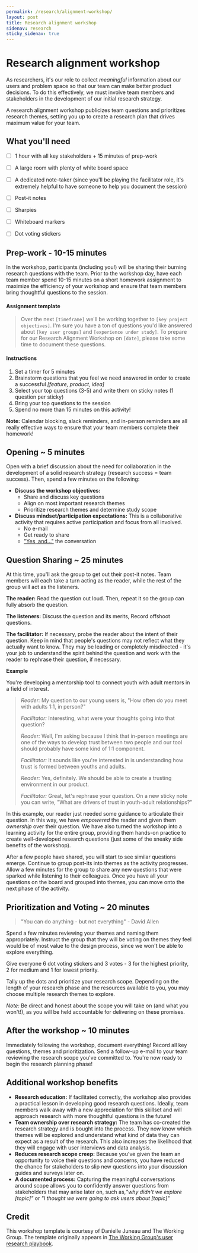 ```yaml
---
permalink: /research/alignment-workshop/
layout: post
title: Research alignment workshop
sidenav: research
sticky_sidenav: true
---
```


# Research alignment workshop

As researchers, it's our role to collect *meaningful* information about our users and problem space so that our team can make better product decisions. To do this effectively, we must involve team members and stakeholders in the development of our initial research strategy. 

A research alignment workshop publicizes team questions and prioritizes research themes, setting you up to create a research plan that drives maximum value for your team. 


## What you'll need

- [ ] 1 hour with all key stakeholders + 15 minutes of prep-work
- [ ] A large room with plenty of white board space 
- [ ] A dedicated note-taker (since you'll be playing the facilitator role, it's extremely helpful to have someone to help you document the session)
- [ ] Post-it notes
- [ ] Sharpies
- [ ] Whiteboard markers
- [ ] Dot voting stickers


## Prep-work - 10-15 minutes 

In the workshop, participants (including you!) will be sharing their burning research questions with the team. Prior to the workshop day, have each team member spend 10-15 minutes on a short homework assignment to maximize the efficiency of your workshop and ensure that team members bring thoughtful questions to the session.  

#### Assignment template 

> Over the next `[timeframe]` we'll be working together to `[key project objectives]`. I'm sure you have a ton of questions you'd like answered about `[key user groups]` and `[experience under study]`. To prepare for our Research Alignment Workshop on `[date]`, please take some time to document these questions. 

#### Instructions

1. Set a timer for 5 minutes
1. Brainstorm questions that you feel we need answered in order to create a successful *[feature, product, idea]*
1. Select your top questions (3-5) and write them on sticky notes (1 question per sticky) 
1. Bring your top questions to the session
1. Spend no more than 15 minutes on this activity! 

**Note:** Calendar blocking, slack reminders, and in-person reminders are all really effective ways to ensure that your team members complete their homework! 


## Opening ~ 5 minutes

Open with a brief discussion about the need for collaboration in the development of a solid research strategy (research success = team success). Then, spend a few minutes on the following: 

- **Discuss the workshop objectives:**
	- Share and discuss key questions
	- Align on most important research themes
	- Prioritize research themes and determine study scope 
- **Discuss mindset/participation expectations:** This is a collaborative activity that requires active participation and focus from all involved. 
	- No e-mail
	- Get ready to share
	- ["Yes, and..."](https://en.wikipedia.org/wiki/Yes,_and...) the conversation

## Question Sharing ~ 25 minutes

At this time, you'll ask the group to get out their post-it notes. Team members will each take a turn acting as the reader, while the rest of the group will act as the listeners. 

**The reader:** Read the question out loud. Then, repeat it so the group can fully absorb the question.   

**The listeners:** Discuss the question and its merits, Record offshoot questions.

**The facilitator:** If necessary, probe the reader about the intent of their question. Keep in mind that people's questions may not reflect what they actually want to know. They may be leading or completely misdirected - it's your job to understand the spirit behind the question and work with the reader to rephrase their question, if necessary. 

**Example** 

You're developing a mentorship tool to connect youth with adult mentors in a field of interest. 

> *Reader:* My question to our young users is, "How often do you meet with adults 1:1, in person?"
> 
> *Facilitator:* Interesting, what were your thoughts going into that question? 
> 
> *Reader:* Well, I'm asking because I think that in-person meetings are one of the ways to develop trust between two people and our tool should probably have some kind of 1:1 component. 
> 
> *Facilitator:* It sounds like you're interested in is understanding how trust is formed between youths and adults.    
> 
> *Reader:* Yes, definitely. We should be able to create a trusting environment in our product. 
> 
> *Facilitator:* Great, let's rephrase your question. On a new sticky note you can write, "What are drivers of trust in youth-adult relationships?"   

In this example, our reader just needed some guidance to articulate their question. In this way, we have *empowered* the reader and given them *ownership* over their question. We have also turned the workshop into a learning activity for the entire group, providing them hands-on practice to create well-developed research questions (just some of the sneaky side benefits of the workshop). 

After a few people have shared,  you will start to see similar questions emerge. Continue to group post-its into themes as the activity progresses. Allow a few minutes for the group to share any new questions that were sparked while listening to their colleagues. Once you have all your questions on the board and grouped into themes, you can move onto the next phase of the activity. 


## Prioritization and Voting ~ 20 minutes

> "You can do anything - but not everything" - David Allen

Spend a few minutes reviewing your themes and naming them appropriately. Instruct the group that they will be voting on themes they feel would be of most value to the design process, since we won't be able to explore everything. 

Give everyone 6 dot voting stickers and 3 votes - 3 for the highest priority, 2 for medium and 1 for lowest priority. 

Tally up the dots and prioritize your research scope. Depending on the length of your research phase and the resources available to you, you may choose multiple research themes to explore. 

*Note:* Be direct and honest about the scope you will take on (and what you won't!), as you will be held accountable for delivering on these promises. 


## After the workshop ~ 10 minutes

Immediately following the workshop, document everything! Record all key questions, themes and prioritization. Send a follow-up e-mail to your team reviewing the research scope you've committed to. You're now ready to begin the research planning phase!

## Additional workshop benefits
- **Research education:** If facilitated correctly, the workshop also provides a practical lesson in developing good research questions. Ideally, team members walk away with a new appreciation for this skillset and will approach research with more thoughtful questions in the future! 
- **Team ownership over research strategy:** The team has co-created the research strategy and is bought into the process. They now know which themes will be explored and understand what kind of data they can expect as a result of the research. This also increases the likelihood that they will engage with user interviews and data analysis. 
- **Reduces research scope creep:** Because you've given the team an opportunity to voice their questions and concerns, you have reduced the chance for stakeholders to slip new questions into your discussion guides and surveys later on. 
- **A documented process:** Capturing the meaningful conversations around scope allows you to confidently answer questions from stakeholders that may arise later on, such as,*"why didn't we explore [topic]"* or *"I thought we were going to ask users about [topic]"*

## Credit

This workshop template is courtesy of Danielle Juneau and The Working Group. The template originally appears in [The Working Group's user research playbook](https://twg-x-uxr.gitbook.io/plays/research-alignment-workshop).
